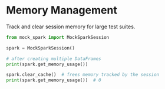 # Memory Management

Track and clear session memory for large test suites.

```python
from mock_spark import MockSparkSession

spark = MockSparkSession()

# after creating multiple DataFrames
print(spark.get_memory_usage())

spark.clear_cache()  # frees memory tracked by the session
print(spark.get_memory_usage())  # 0
```
